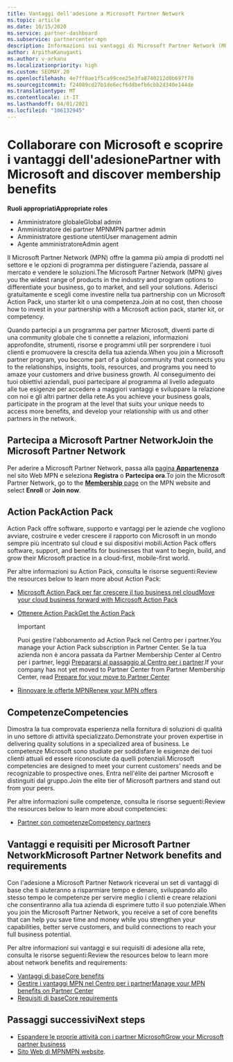 ```yaml
---
title: Vantaggi dell'adesione a Microsoft Partner Network
ms.topic: article
ms.date: 10/15/2020
ms.service: partner-dashboard
ms.subservice: partnercenter-mpn
description: Informazioni sui vantaggi di Microsoft Partner Network (MPN), ad esempio Microsoft Action Pack, le competenze e le opzioni di programma per accedere al mercato e vendere le soluzioni.
author: ArpithaKanuganti
ms.author: v-arkanu
ms.localizationpriority: high
ms.custom: SEOMAY.20
ms.openlocfilehash: 4e7ff0ae1f5ca99cee25e3fa8740212d0b697f70
ms.sourcegitcommit: f24089cd27b1de6ecf6ddbefb6cbb2d340e144de
ms.translationtype: MT
ms.contentlocale: it-IT
ms.lasthandoff: 04/01/2021
ms.locfileid: "106132945"
---
```

# <a name="partner-with-microsoft-and-discover-membership-benefits"></a><span data-ttu-id="c9a9b-103">Collaborare con Microsoft e scoprire i vantaggi dell'adesione</span><span class="sxs-lookup"><span data-stu-id="c9a9b-103">Partner with Microsoft and discover membership benefits</span></span>

<span data-ttu-id="c9a9b-104">**Ruoli appropriati**</span><span class="sxs-lookup"><span data-stu-id="c9a9b-104">**Appropriate roles**</span></span>

- <span data-ttu-id="c9a9b-105">Amministratore globale</span><span class="sxs-lookup"><span data-stu-id="c9a9b-105">Global admin</span></span>
- <span data-ttu-id="c9a9b-106">Amministratore dei partner MPN</span><span class="sxs-lookup"><span data-stu-id="c9a9b-106">MPN partner admin</span></span>
- <span data-ttu-id="c9a9b-107">Amministratore gestione utenti</span><span class="sxs-lookup"><span data-stu-id="c9a9b-107">User management admin</span></span>
- <span data-ttu-id="c9a9b-108">Agente amministratore</span><span class="sxs-lookup"><span data-stu-id="c9a9b-108">Admin agent</span></span>

<span data-ttu-id="c9a9b-109">Il Microsoft Partner Network (MPN) offre la gamma più ampia di prodotti nel settore e le opzioni di programma per distinguere l'azienda, passare al mercato e vendere le soluzioni.</span><span class="sxs-lookup"><span data-stu-id="c9a9b-109">The Microsoft Partner Network (MPN) gives you the widest range of products in the industry and program options to differentiate your business, go to market, and sell your solutions.</span></span> <span data-ttu-id="c9a9b-110">Aderisci gratuitamente e scegli come investire nella tua partnership con un Microsoft Action Pack, uno starter kit o una competenza.</span><span class="sxs-lookup"><span data-stu-id="c9a9b-110">Join at no cost, then choose how to invest in your partnership with a Microsoft action pack, starter kit, or competency.</span></span>

<span data-ttu-id="c9a9b-111">Quando partecipi a un programma per partner Microsoft, diventi parte di una community globale che ti connette a relazioni, informazioni approfondite, strumenti, risorse e programmi utili per sorprendere i tuoi clienti e promuovere la crescita della tua azienda.</span><span class="sxs-lookup"><span data-stu-id="c9a9b-111">When you join a Microsoft partner program, you become part of a global community that connects you to the relationships, insights, tools, resources, and programs you need to amaze your customers and drive business growth.</span></span> <span data-ttu-id="c9a9b-112">Al conseguimento dei tuoi obiettivi aziendali, puoi partecipare al programma al livello adeguato alle tue esigenze per accedere a maggiori vantaggi e sviluppare la relazione con noi e gli altri partner della rete.</span><span class="sxs-lookup"><span data-stu-id="c9a9b-112">As you achieve your business goals, participate in the program at the level that suits your unique needs to access more benefits, and develop your relationship with us and other partners in the network.</span></span> 

## <a name="join-the-microsoft-partner-network"></a><span data-ttu-id="c9a9b-113">Partecipa a Microsoft Partner Network</span><span class="sxs-lookup"><span data-stu-id="c9a9b-113">Join the Microsoft Partner Network</span></span>

<span data-ttu-id="c9a9b-114">Per aderire a Microsoft Partner Network, passa alla [pagina **Appartenenza**](https://partner.microsoft.com/membership) nel sito Web MPN e seleziona **Registra** o **Partecipa ora**.</span><span class="sxs-lookup"><span data-stu-id="c9a9b-114">To join the Microsoft Partner Network, go to the [**Membership** page](https://partner.microsoft.com/membership) on the MPN website and select **Enroll** or **Join now**.</span></span>

## <a name="action-pack"></a><span data-ttu-id="c9a9b-115">Action Pack</span><span class="sxs-lookup"><span data-stu-id="c9a9b-115">Action Pack</span></span>

<span data-ttu-id="c9a9b-116">Action Pack offre software, supporto e vantaggi per le aziende che vogliono avviare, costruire e veder crescere il rapporto con Microsoft in un mondo sempre più incentrato sul cloud e sui dispositivi mobili.</span><span class="sxs-lookup"><span data-stu-id="c9a9b-116">Action Pack offers software, support, and benefits for businesses that want to begin, build, and grow their Microsoft practice in a cloud-first, mobile-first world.</span></span>

<span data-ttu-id="c9a9b-117">Per altre informazioni su Action Pack, consulta le risorse seguenti:</span><span class="sxs-lookup"><span data-stu-id="c9a9b-117">Review the resources below to learn more about Action Pack:</span></span>

- [<span data-ttu-id="c9a9b-118">Microsoft Action Pack per far crescere il tuo business nel cloud</span><span class="sxs-lookup"><span data-stu-id="c9a9b-118">Move your cloud business forward with Microsoft Action Pack</span></span>](https://partner.microsoft.com/membership/action-pack)

- [<span data-ttu-id="c9a9b-119">Ottenere Action Pack</span><span class="sxs-lookup"><span data-stu-id="c9a9b-119">Get the Action Pack</span></span>](mpn-get-action-pack.md)
  
    >[!IMPORTANT]
    ><span data-ttu-id="c9a9b-120">Puoi gestire l'abbonamento ad Action Pack nel Centro per i partner.</span><span class="sxs-lookup"><span data-stu-id="c9a9b-120">You manage your Action Pack subscription in Partner Center.</span></span> <span data-ttu-id="c9a9b-121">Se la tua azienda non è ancora passata da Partner Membership Center al Centro per i partner, leggi [Prepararsi al passaggio al Centro per i partner](prepare-pmc-pc-migration.md).</span><span class="sxs-lookup"><span data-stu-id="c9a9b-121">If your company has not yet moved to Partner Center from Partner Membership Center, read [Prepare for your move to Partner Center](prepare-pmc-pc-migration.md)</span></span>  

- [<span data-ttu-id="c9a9b-122">Rinnovare le offerte MPN</span><span class="sxs-lookup"><span data-stu-id="c9a9b-122">Renew your MPN offers</span></span>](renew-mpn-offers.md)

## <a name="competencies"></a><span data-ttu-id="c9a9b-123">Competenze</span><span class="sxs-lookup"><span data-stu-id="c9a9b-123">Competencies</span></span>

<span data-ttu-id="c9a9b-124">Dimostra la tua comprovata esperienza nella fornitura di soluzioni di qualità in uno settore di attività specializzato.</span><span class="sxs-lookup"><span data-stu-id="c9a9b-124">Demonstrate your proven expertise in delivering quality solutions in a specialized area of business.</span></span> <span data-ttu-id="c9a9b-125">Le competenze Microsoft sono studiate per soddisfare le esigenze dei tuoi clienti attuali ed essere riconosciute da quelli potenziali.</span><span class="sxs-lookup"><span data-stu-id="c9a9b-125">Microsoft competencies are designed to meet your current customers' needs and be recognizable to prospective ones.</span></span> <span data-ttu-id="c9a9b-126">Entra nell'élite dei partner Microsoft e distinguiti dal gruppo.</span><span class="sxs-lookup"><span data-stu-id="c9a9b-126">Join the elite tier of Microsoft partners and stand out from your peers.</span></span>

<span data-ttu-id="c9a9b-127">Per altre informazioni sulle competenze, consulta le risorse seguenti:</span><span class="sxs-lookup"><span data-stu-id="c9a9b-127">Review the resources below to learn more about competencies:</span></span>

- [<span data-ttu-id="c9a9b-128">Partner con competenze</span><span class="sxs-lookup"><span data-stu-id="c9a9b-128">Competency partners</span></span>](https://partner.microsoft.com/membership/competencies)

## <a name="microsoft-partner-network-benefits-and-requirements"></a><span data-ttu-id="c9a9b-129">Vantaggi e requisiti per Microsoft Partner Network</span><span class="sxs-lookup"><span data-stu-id="c9a9b-129">Microsoft Partner Network benefits and requirements</span></span>

<span data-ttu-id="c9a9b-130">Con l'adesione a Microsoft Partner Network riceverai un set di vantaggi di base che ti aiuteranno a risparmiare tempo e denaro, sviluppando allo stesso tempo le competenze per servire meglio i clienti e creare relazioni che consentiranno alla tua azienda di esprimere tutto il suo potenziale.</span><span class="sxs-lookup"><span data-stu-id="c9a9b-130">When you join the Microsoft Partner Network, you receive a set of core benefits that can help you save time and money while you strengthen your capabilities, better serve customers, and build connections to reach your full business potential.</span></span> 

<span data-ttu-id="c9a9b-131">Per altre informazioni sui vantaggi e sui requisiti di adesione alla rete, consulta le risorse seguenti:</span><span class="sxs-lookup"><span data-stu-id="c9a9b-131">Review the resources below to learn more about network benefits and requirements:</span></span>

- [<span data-ttu-id="c9a9b-132">Vantaggi di base</span><span class="sxs-lookup"><span data-stu-id="c9a9b-132">Core benefits</span></span>](https://partner.microsoft.com/membership/core-benefits#simple-tab-content-1)
- [<span data-ttu-id="c9a9b-133">Gestire i vantaggi MPN nel Centro per i partner</span><span class="sxs-lookup"><span data-stu-id="c9a9b-133">Manage your MPN benefits on Partner Center</span></span>](manage-your-partner-network-benefits.md)
- [<span data-ttu-id="c9a9b-134">Requisiti di base</span><span class="sxs-lookup"><span data-stu-id="c9a9b-134">Core requirements</span></span>](https://partner.microsoft.com/membership/core-benefits#simple-tab-content-2)

## <a name="next-steps"></a><span data-ttu-id="c9a9b-135">Passaggi successivi</span><span class="sxs-lookup"><span data-stu-id="c9a9b-135">Next steps</span></span>

- [<span data-ttu-id="c9a9b-136">Espandere le proprie attività con i partner Microsoft</span><span class="sxs-lookup"><span data-stu-id="c9a9b-136">Grow your Microsoft partner business</span></span>](grow-your-business.md)
- <span data-ttu-id="c9a9b-137">[Sito Web di MPN](https://partner.microsoft.com/commercial)</span><span class="sxs-lookup"><span data-stu-id="c9a9b-137">[MPN website](https://partner.microsoft.com/commercial).</span></span>
